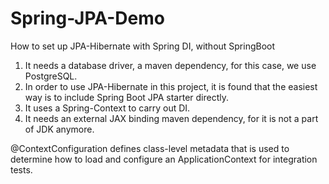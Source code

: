# Spring-JPA-Demo

How to set up JPA-Hibernate with Spring DI, without SpringBoot

1. It needs a database driver, a maven dependency, for this case, we use PostgreSQL.
2. In order to use JPA-Hibernate in this project, it is found that the easiest way is to include Spring Boot JPA starter directly.
3. It uses a Spring-Context to carry out DI.
4. It needs an external JAX binding maven dependency, for it is not a part of JDK anymore.

@ContextConfiguration defines class-level metadata that is used to determine how to load and configure an ApplicationContext for integration tests.


